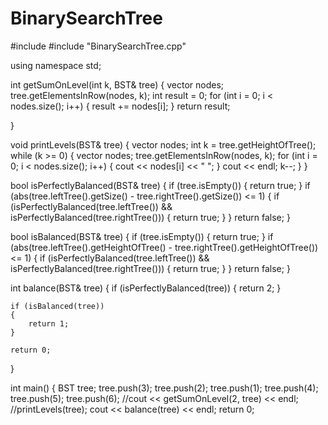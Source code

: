 # BinarySearchTree
#include <iostream>
#include "BinarySearchTree.cpp"

using namespace std;


int getSumOnLevel(int k, BST& tree)
{
	vector<int> nodes;
	tree.getElementsInRow(nodes, k);
	int result = 0;
	for (int i = 0; i < nodes.size(); i++)
	{
		result += nodes[i];
	}
	return result;

}


void printLevels(BST& tree)
{
	vector<int> nodes;
	int k = tree.getHeightOfTree();
	while (k >= 0)
	{
		vector<int> nodes;
		tree.getElementsInRow(nodes, k);
		for (int i = 0; i < nodes.size(); i++)
		{
			cout << nodes[i] << " ";
		}
		cout << endl;
		k--;
	}
}



bool isPerfectlyBalanced(BST& tree)
{
	if (tree.isEmpty())
	{
		return true;
	}
	if (abs(tree.leftTree().getSize() - tree.rightTree().getSize()) <= 1)
	{
		if (isPerfectlyBalanced(tree.leftTree()) && isPerfectlyBalanced(tree.rightTree()))
		{
			return true;
		}
	}
	return false;
}

bool isBalanced(BST& tree)
{
	if (tree.isEmpty())
	{
		return true;
	}
	if (abs(tree.leftTree().getHeightOfTree() - tree.rightTree().getHeightOfTree()) <= 1)
	{
		if (isPerfectlyBalanced(tree.leftTree()) && isPerfectlyBalanced(tree.rightTree()))
		{
			return true;
		}
	}
	return false;
}

int balance(BST& tree)
{
	if (isPerfectlyBalanced(tree))
	{
		return 2;
	}

	if (isBalanced(tree))
	{
		return 1;
	}

	return 0;
}

int main()
{
	BST tree;
	tree.push(3);
	tree.push(2);
	tree.push(1);
	tree.push(4);
	tree.push(5);
	tree.push(6);
	//cout << getSumOnLevel(2, tree) << endl;
	//printLevels(tree);
	cout << balance(tree) << endl;
	return 0;

